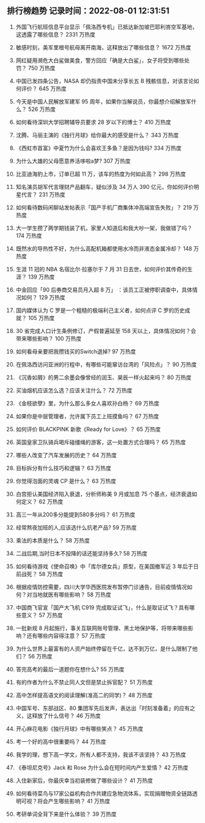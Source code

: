 
## 排行榜趋势 记录时间：2022-08-01 12:31:51
  
  1. 外国飞行航班信息平台显示「佩洛西专机」已抵达新加坡巴耶利峇空军基地，这透露了哪些信息？ 2331 万热度
    
  2. 敏感时刻，美军里根号航母离开南海，这释放出了哪些信息？ 1672 万热度
    
  3. 网红疑用濒危大白鲨做美食，警方回应「确是大白鲨」，女子将受到哪些处罚？ 750 万热度
    
  4. 中国已发四条公告，NASA 却仍指责中国未分享长五 B 残骸信息，对该言论如何评价？ 645 万热度
    
  5. 今天是中国人民解放军建军 95 周年，如果你当解说员，你最想介绍解放军什么？ 526 万热度
    
  6. 如何看待深圳大学招聘辅导员要求 28 岁以下的博士？ 410 万热度
    
  7. 沈腾、马丽主演的《独行月球》给你最大的感受是什么？ 343 万热度
    
  8. 《西虹市首富》中夏竹为什么会喜欢王多鱼？是因为钱吗? 334 万热度
    
  9. 为什么大雄的父母愿意养活哆啦a梦? 307 万热度
    
  10. 比亚迪海豹上市，订单已超 11 万，该车的热度为何如此高？ 298 万热度
    
  11. 知名演员胡军代言理财产品翻车，疑似涉及 34 万人 390 亿元，你如何评价明星代言？ 231 万热度
    
  12. 如何看待数码闲聊站发帖表示「国产手机厂商集体冲高端宣告失败」？ 219 万热度
    
  13. 大一学生攒了两学期钱装了机，家里人知道后和我大吵一架，我做错了吗？ 174 万热度
    
  14. 既然水的导热性不好，为什么高配机箱都使用水冷而非液态金属冷却？ 148 万热度
    
  15. 生涯 11 冠的 NBA 名宿比尔·拉塞尔于 7 月 31 日去世，如何评价其传奇的生涯？ 139 万热度
    
  16. 中金回应「90 后券商交易员月入超 8 万」 ：该员工正被停职调查中，具体情况如何？ 129 万热度
    
  17. 国内媒体认为 C 罗是一个粗糙的极端利己主义者，如何点评 C 罗的历史成就？ 105 万热度
    
  18. 30 省完成人口计生条例修订，产假普遍延至 158 天以上，具体情况如何？会带来哪些影响？ 100 万热度
    
  19. 如何看母亲要把我攒钱买的Switch退掉? 97 万热度
    
  20. 在佩洛西访问亚洲的行程中，有哪些可能窜访台湾的「风险点」？ 90 万热度
    
  21. 《沉香如屑》的男二余墨会像曾经的润玉、昊辰一样火起来吗？ 80 万热度
    
  22. 买油烟机应该怎么选？应该关注什么？ 72 万热度
    
  23. 《金枝欲孽》里，为什么那么多女人喜欢孙白杨？ 69 万热度
    
  24. 如果你是中层管理者，允许属下员工上班摸鱼吗？ 67 万热度
    
  25. 如何评价 BLACKPINK 新歌《Ready for Love》？ 65 万热度
    
  26. 英国皇家卫队骑兵喝斥碰缰绳的游客，这一处置方式合理吗？ 65 万热度
    
  27. 哪些人改变了汽车发展的历史？ 64 万热度
    
  28. 目标拆分有什么技巧和逻辑？ 63 万热度
    
  29. 你觉得泡面的灵魂 CP 是什么？ 63 万热度
    
  30. 白宫拒认美国经济陷入衰退，分析师称美 9 月或加息 75 个基点，经济衰退如何定义？ 62 万热度
    
  31. 高三一年从200多分能提到580多分吗？ 61 万热度
    
  32. 经常熬夜加班的人,应该选什么抗老产品? 59 万热度
    
  33. 乘法的本质是什么？ 58 万热度
    
  34. 二战后期,当时日本不投降的话还能坚持多久? 58 万热度
    
  35. 如何看待游戏《使命召唤》中「库尔德女兵」原型，在美国撤军近 3 年后于日前战死？ 58 万热度
    
  36. 根据疫情防控需要，四川大学华西医院发布暂停门诊通告，目前疫情情况如何？对当地就医有哪些影响？ 58 万热度
    
  37. 中国商飞官宣「国产大飞机 C919 完成取证试飞」，什么是取证试飞？具有哪些意义？ 57 万热度
    
  38. 一批新规 8 月起施行，事关互联网账号管理、黑土地保护等，将带来哪些影响？还有哪些内容得注意？ 57 万热度
    
  39. 为什么世界上最富有的人资产始终停留在千亿，达不到万亿，是什么限制了他们？ 56 万热度
    
  40. 答完高考的最后一道题你在想什么? 55 万热度
    
  41. 有的作者为什么不禁止同人文但是禁止拆官配？ 51 万热度
    
  42. 高中怎样提高语文的阅读理解(准高二的同学)？ 48 万热度
    
  43. 中国军号、东部战区、80 集团军先后发声，表达出「时刻准备着」的应有之义，这释放了什么信号？ 46 万热度
    
  44. 开心麻花电影《独行月球》中有哪些笑点？ 45 万热度
    
  45. 考一个好的高中很重要吗？ 44 万热度
    
  46. 我学的理，想下高一学文，所有人都不支持，我该不该坚持？ 43 万热度
    
  47. 《泰坦尼克号》Jack 和 Rose 为什么会在短时间内产生爱情？ 42 万热度
    
  48. 入住新家后，你最庆幸当初装修做了哪些设计？ 41 万热度
    
  49. 如何看待菜鸟与17家公益机构合作共建应急物流体系，实现捐赠物资全链路透明可视？将会产生哪些影响？ 41 万热度
    
  50. 考研单词全背下来是什么体验？ 39 万热度
    